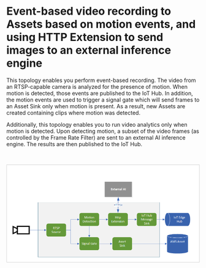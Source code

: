 # Event-based video recording to Assets based on motion events, and using HTTP Extension to send images to an external inference engine

This topology enables you perform event-based recording. The video from an RTSP-capable camera is analyzed for the presence of motion. When motion is detected, those events are published to the IoT Hub. In addition, the motion events are used to trigger a signal gate which will send frames to an Asset Sink only when motion is present. As a result, new Assets are created containing clips where motion was detected.

Additionally, this topology enables you to run video analytics only when motion is detected. Upon detecting motion, a subset of the video frames (as controlled by the Frame Rate Filter) are sent to an external AI inference engine. The results are then published to the IoT Hub.

<br>
<p align="center">
  <img src="./topology.png" title="Event-based video recording to Assets based on motion events, and using HTTP Extension to send images to an external inference engine"/>
</p>
<br>
